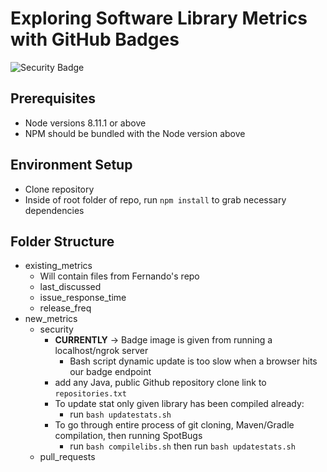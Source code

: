 # Exploring Software Library Metrics with GitHub Badges 
![Security Badge](http://8536bf95.ngrok.io/security)


## Prerequisites
* Node versions 8.11.1 or above
* NPM should be bundled with the Node version above

## Environment Setup
* Clone repository
* Inside of root folder of repo, run `npm install` to grab necessary dependencies

## Folder Structure
* existing_metrics
	* Will contain files from Fernando's repo
	* last_discussed
	* issue_response_time
	* release_freq
* new_metrics
	* security
		* **CURRENTLY** -> Badge image is given from running a localhost/ngrok server
			* Bash script dynamic update is too slow when a browser hits our badge endpoint
		* add any Java, public Github repository clone link to `repositories.txt`
		* To update stat only given library has been compiled already:
			* run `bash updatestats.sh`
		* To go through entire process of git cloning, Maven/Gradle compilation, then running SpotBugs
			* run `bash compilelibs.sh` then run `bash updatestats.sh`
	* pull_requests

